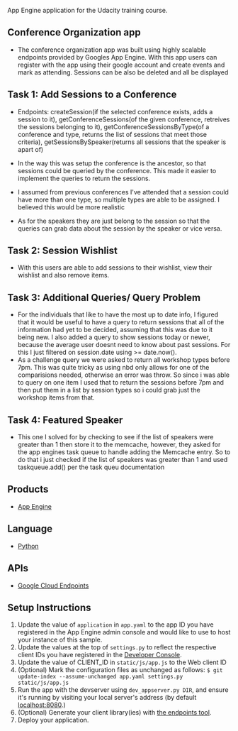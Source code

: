 App Engine application for the Udacity training course.
## Conference Organization app
- The conference organization app was built using highly scalable endpoints provided by Googles App Engine. With this app users can register with the app using their google account and create events and mark as attending. Sessions can be also be deleted and all be displayed 

## Task 1: Add Sessions to a Conference
- Endpoints: createSession(if the selected conference exists, adds a session to it), getConferenceSessions(of the given conference, retreives the sessions belonging to it), getConferenceSessionsByType(of a conference and type, returns the list of sessions that meet those criteria), getSessionsBySpeaker(returns all sessions that the speaker is apart of)

- In the way this was setup the conference is the ancestor, so that sessions could be queried by the conference. This made it easier to implement the queries to return the sessions.

- I assumed from previous conferences I've attended that a session could have more than one type, so multiple types are able to be assigned. I believed this would be more realistic

- As for the speakers they are just belong to the session so that the queries can grab data about the session by the speaker or vice versa. 

## Task 2: Session Wishlist
- With this users are able to add sessions to their wishlist, view their wishlist and also remove items. 

## Task 3: Additional Queries/ Query Problem
- For the individuals that like to have the most up to date info, I figured that it would be useful to have a query to return sessions that all of the information had yet to be decided, assuming that this was due to it being new. I also added a query to show sessions today or newer, because the average user doesnt need to know about past sessions. For this I just filtered on session.date using >= date.now().
- As a challenge query we were asked to return all workshop types before 7pm. This was quite tricky as using nbd only allows for one of the comparisions needed, otherwise an error was throw. So since i was able to query on one item I used that to return the sessions before 7pm and then put them in a list by session types so i could grab just the workshop items from that. 
## Task 4: Featured Speaker
- This one I solved for by checking to see if the list of speakers were greater than 1 then store it to the memcache, however, they asked for the app engines task queue to handle adding the Memcache entry. So to do that i just checked if the list of speakers was greater than 1 and used taskqueue.add() per the task queu documentation 

## Products
- [App Engine][1]

## Language
- [Python][2]

## APIs
- [Google Cloud Endpoints][3]

## Setup Instructions
1. Update the value of `application` in `app.yaml` to the app ID you
   have registered in the App Engine admin console and would like to use to host
   your instance of this sample.
1. Update the values at the top of `settings.py` to
   reflect the respective client IDs you have registered in the
   [Developer Console][4].
1. Update the value of CLIENT_ID in `static/js/app.js` to the Web client ID
1. (Optional) Mark the configuration files as unchanged as follows:
   `$ git update-index --assume-unchanged app.yaml settings.py static/js/app.js`
1. Run the app with the devserver using `dev_appserver.py DIR`, and ensure it's running by visiting your local server's address (by default [localhost:8080][5].)
1. (Optional) Generate your client library(ies) with [the endpoints tool][6].
1. Deploy your application.


[1]: https://developers.google.com/appengine
[2]: http://python.org
[3]: https://developers.google.com/appengine/docs/python/endpoints/
[4]: https://console.developers.google.com/
[5]: https://localhost:8080/
[6]: https://developers.google.com/appengine/docs/python/endpoints/endpoints_tool